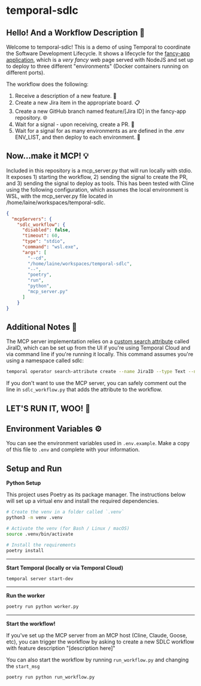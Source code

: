 # temporal-sdlc 

## Hello! And a Workflow Description 🤖
Welcome to temporal-sdlc! This is a demo of using Temporal to coordinate the Software Development Lifecycle. It shows a lifecycle for the [fancy-app application](https://github.com/lainie-ftw/fancy-app), which is a *very fancy* web page served with NodeJS and set up to deploy to three different "environments" (Docker containers running on different ports).

The workflow does the following:

1. Receive a description of a new feature. 📝
2. Create a new Jira item in the appropriate board. 📋
3. Create a new GitHub branch named feature/[Jira ID] in the fancy-app repository. 🌐
4. Wait for a signal - upon receiving, create a PR. 🔄
5. Wait for a signal for as many environments as are defined in the .env ENV_LIST, and then deploy to each environment. 🚀

## Now...make it MCP! 💡

Included in this repository is a mcp_server.py that will run locally with stdio. It exposes 1) starting the workflow, 2) sending the signal to create the PR, and 3) sending the signal to deploy as tools. This has been tested with Cline using the following configuration, which assumes the local environment is WSL, with the mcp_server.py file located in /home/laine/workspaces/temporal-sdlc.

```json
{
  "mcpServers": {
    "sdlc_workflow": {
      "disabled": false,
      "timeout": 60,
      "type": "stdio",
      "command": "wsl.exe",
      "args": [
        "--cd",
        "/home/laine/workspaces/temporal-sdlc",
        "--",
        "poetry",
        "run",
        "python",
        "mcp_server.py"
      ]
    }
}
```

## Additional Notes 📝
The MCP server implementation relies on a [custom search attribute](https://docs.temporal.io/search-attribute#custom-search-attribute) called JiraID, which can be set up from the UI if you're using Temporal Cloud and via command line if you're running it locally. This command assumes you're using a namespace called sdlc:

```bash
temporal operator search-attribute create --name JiraID --type Text --namespace sdlc
```

If you don't want to use the MCP server, you can safely comment out the line in `sdlc_workflow.py` that adds the attribute to the workflow.

## LET'S RUN IT, WOO! 🎉

## Environment Variables ⚙️
You can see the environment variables used in `.env.example`. Make a copy of this file to `.env` and complete with your information.

## Setup and Run
**Python Setup**

This project uses Poetry as its package manager. The instructions below will set up a virtual env and install the required dependencies.

```bash
# Create the venv in a folder called `.venv`
python3 -m venv .venv

# Activate the venv (for Bash / Linux / macOS)
source .venv/bin/activate

# Install the requirements
poetry install
```
---

**Start Temporal (locally or via Temporal Cloud)**

```bash
temporal server start-dev
```
---

**Run the worker**

```bash
poetry run python worker.py
```
---

**Start the workflow!**

If you've set up the MCP server from an MCP host (Cline, Claude, Goose, etc), you can trigger the workflow by asking to create a new SDLC workflow with feature description "[description here]"

You can also start the workflow by running `run_workflow.py` and changing the `start_msg` 

```bash
poetry run python run_workflow.py
```
